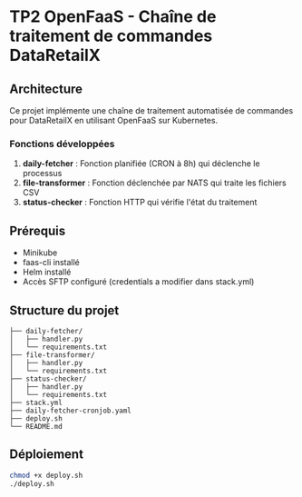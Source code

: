 # TP2 OpenFaaS - Chaîne de traitement de commandes DataRetailX

## Architecture

Ce projet implémente une chaîne de traitement automatisée de commandes pour DataRetailX en utilisant OpenFaaS sur Kubernetes.

### Fonctions développées

1. **daily-fetcher** : Fonction planifiée (CRON à 8h) qui déclenche le processus
2. **file-transformer** : Fonction déclenchée par NATS qui traite les fichiers CSV
3. **status-checker** : Fonction HTTP qui vérifie l'état du traitement

## Prérequis

- Minikube
- faas-cli installé
- Helm installé
- Accès SFTP configuré (credentials a modifier dans stack.yml)

## Structure du projet

```
├── daily-fetcher/
│   ├── handler.py
│   └── requirements.txt
├── file-transformer/
│   ├── handler.py
│   └── requirements.txt
├── status-checker/
│   ├── handler.py
│   └── requirements.txt
├── stack.yml
├── daily-fetcher-cronjob.yaml
├── deploy.sh
└── README.md
```

## Déploiement

```bash
chmod +x deploy.sh
./deploy.sh
```
